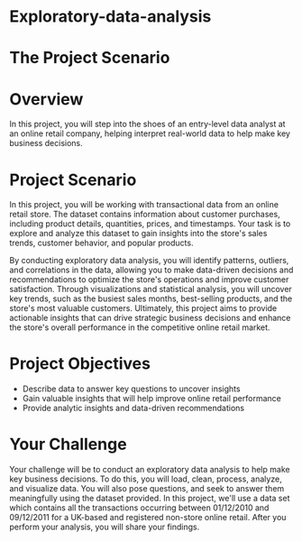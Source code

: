 # Exploratory-data-analysis

# The Project Scenario

# Overview
In this project, you will step into the shoes of an entry-level data analyst at an online retail company, helping interpret real-world data to help make key business decisions.

# Project Scenario
In this project, you will be working with transactional data from an online retail store. The dataset contains information about customer purchases, including product details, quantities, prices, and timestamps. Your task is to explore and analyze this dataset to gain insights into the store's sales trends, customer behavior, and popular products. 

By conducting exploratory data analysis, you will identify patterns, outliers, and correlations in the data, allowing you to make data-driven decisions and recommendations to optimize the store's operations and improve customer satisfaction. Through visualizations and statistical analysis, you will uncover key trends, such as the busiest sales months, best-selling products, and the store's most valuable customers. Ultimately, this project aims to provide actionable insights that can drive strategic business decisions and enhance the store's overall performance in the competitive online retail market.

# Project Objectives

* Describe data to answer key questions to uncover insights
* Gain valuable insights that will help improve online retail performance
* Provide analytic insights and data-driven recommendations

# Your Challenge
Your challenge will be to conduct an exploratory data analysis to help make key business decisions. To do this, you will load, clean, process, analyze, and visualize data. You will also pose questions, and seek to answer them meaningfully using the dataset provided.
In this project, we'll use a data set which contains all the transactions occurring between 01/12/2010 and 09/12/2011 for a UK-based and registered non-store online retail.
After you perform your analysis, you will share your findings.
